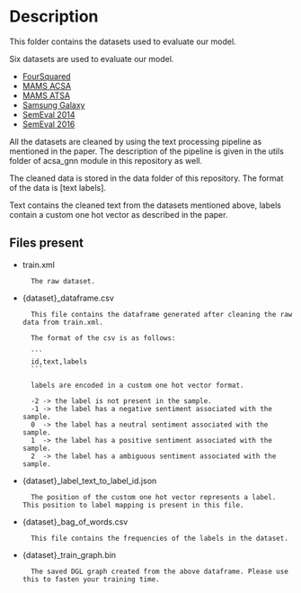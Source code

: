 # Description

This folder contains the datasets used to evaluate our model.

Six datasets are used to evaluate our model.

* [FourSquared](https://europe.naverlabs.com/research/natural-language-processing/aspect-based-sentiment-analysis-dataset/)
* [MAMS ACSA](https://github.com/siat-nlp/MAMS-for-ABSA)
* [MAMS ATSA](https://github.com/siat-nlp/MAMS-for-ABSA)
* [Samsung Galaxy](https://github.com/epochx/opinatt)
* [SemEval 2014](http://alt.qcri.org/semeval2014/task4/)
* [SemEval 2016](http://alt.qcri.org/semeval2016/task5/)

All the datasets are cleaned by using the text processing pipeline as mentioned in the paper. The description of the pipeline is given in the utils folder of acsa_gnn module in this repository as well.

The cleaned data is stored in the data folder of this repository. The format of the data is [text labels].

Text contains the cleaned text from the datasets mentioned above, labels contain a custom one hot vector as described in the paper.

## Files present

* train.xml

        The raw dataset.

* {dataset}_dataframe.csv

        This file contains the dataframe generated after cleaning the raw data from train.xml.

        The format of the csv is as follows:

        ```
        id,text,labels
        ```

        labels are encoded in a custom one hot vector format.

        -2 -> the label is not present in the sample.
        -1 -> the label has a negative sentiment associated with the sample.
        0  -> the label has a neutral sentiment associated with the sample.
        1  -> the label has a positive sentiment associated with the sample.
        2  -> the label has a ambiguous sentiment associated with the sample.

* {dataset}_label_text_to_label_id.json

        The position of the custom one hot vector represents a label. This position to label mapping is present in this file.

* {dataset}_bag_of_words.csv 

        This file contains the frequencies of the labels in the dataset.

* {dataset}_train_graph.bin

        The saved DGL graph created from the above dataframe. Please use this to fasten your training time.
